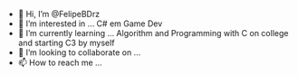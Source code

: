 - 👋 Hi, I’m @FelipeBDrz
- 👀 I’m interested in ... C# em Game Dev
- 🌱 I’m currently learning ... Algorithm and Programming with C on college and starting C3 by myself
- 💞️ I’m looking to collaborate on ... 
- 📫 How to reach me ...

<!---
FelipeBDrz/FelipeBDrz is a ✨ special ✨ repository because its `README.md` (this file) appears on your GitHub profile.
You can click the Preview link to take a look at your changes.
--->

